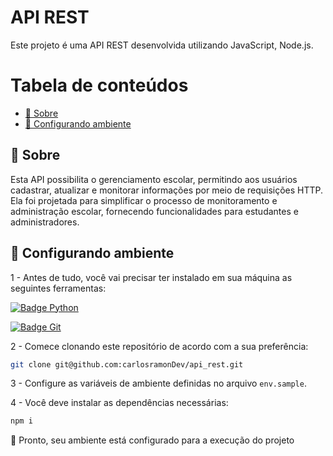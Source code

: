 # API REST

Este projeto é uma API REST desenvolvida utilizando JavaScript, Node.js.

Tabela de conteúdos
================
<!--ts-->
  - [:page_facing_up: Sobre](#page_facing_up-sobre)
  - [:flight_departure: Configurando ambiente](#flight_departure-configurando-ambiente)
<!--te-->

## :page_facing_up: Sobre

Esta API possibilita o gerenciamento escolar, permitindo aos usuários cadastrar, atualizar e monitorar informações por meio de requisições HTTP. Ela foi projetada para simplificar o processo de monitoramento e administração escolar, fornecendo funcionalidades para estudantes e administradores.

## :flight_departure: Configurando ambiente

1 - Antes de tudo, você vai precisar ter instalado em sua máquina as seguintes ferramentas:

[![Badge Python](https://img.shields.io/badge/Node.js>=_v16-43853D?style=for-the-badge&logo=node.js&logoColor=white)](https://nodejs.org/pt-br)

[![Badge Git](https://img.shields.io/badge/Git-F05032?style=for-the-badge&logo=git&logoColor=white)](https://git-scm.com/)

2 - Comece clonando este repositório de acordo com a sua preferência:

```sh
git clone git@github.com:carlosramonDev/api_rest.git
```

3 - Configure as variáveis de ambiente definidas no arquivo `env.sample`.

4 - Você deve instalar as dependências necessárias:

```sh
npm i
```

:partying_face: Pronto, seu ambiente está configurado para a execução do projeto
